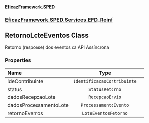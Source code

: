 #### [EficazFramework.SPED](EficazFrameworkSPED.md 'EficazFramework SPED')
### [EficazFramework.SPED.Services.EFD_Reinf](EficazFramework.SPED.Services.EFD_Reinf.md 'EficazFramework.SPED.Services.EFD_Reinf')

## RetornoLoteEventos Class

Retorno (response) dos eventos da API Assíncrona
### Properties

| Name | Type | |
| :--- | :---: | :--- |
| ideContribuinte | `IdentificacaoContribuinte` |  |
| status | `StatusRetorno` |  |
| dadosRecepcaoLote | `RecepcaoEnvio` |  |
| dadosProcessamentoLote | `ProcessamentoEvento` |  |
| retornoEventos | `LoteEventosRetorno` |  |
